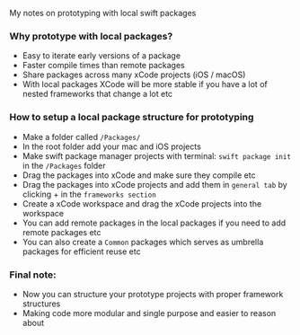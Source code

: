 My notes on prototyping with local swift packages<!--more-->

### Why prototype with local packages?
- Easy to iterate early versions of a package
- Faster compile times than remote packages
- Share packages across many xCode projects (iOS / macOS)
- With local packages XCode will be more stable if you have a lot of nested frameworks that change a lot etc

### How to setup a local package structure for prototyping
- Make a folder called `/Packages/`
- In the root folder add your mac and iOS projects
- Make swift package manager projects with terminal: `swift package init` in the `/Packages` folder
- Drag the packages into xCode and make sure they compile etc
- Drag the packages into xCode projects and add them in `general tab` by clicking + in the `frameworks section`
- Create a xCode workspace and drag the xCode projects into the workspace
- You can add remote packages in the local packages if you need to add remote packages etc
- You can also create a `Common` packages which serves as umbrella packages for efficient reuse etc

### Final note:
- Now you can structure your prototype projects with proper framework structures
- Making code more modular and single purpose and easier to reason about
